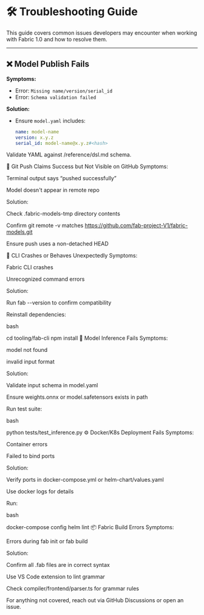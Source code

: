 # 🛠️ Troubleshooting Guide

This guide covers common issues developers may encounter when working with Fabric 1.0 and how to resolve them.

---

## ❌ Model Publish Fails

**Symptoms:**
- Error: `Missing name/version/serial_id`
- Error: `Schema validation failed`

**Solution:**
- Ensure `model.yaml` includes:
  ```yaml
  name: model-name
  version: x.y.z
  serial_id: model-name@x.y.z#<hash>
Validate YAML against /reference/dsl.md schema.

🔄 Git Push Claims Success but Not Visible on GitHub
Symptoms:

Terminal output says “pushed successfully”

Model doesn't appear in remote repo

Solution:

Check .fabric-models-tmp directory contents

Confirm git remote -v matches https://github.com/fab-project-V1/fabric-models.git

Ensure push uses a non-detached HEAD

🐞 CLI Crashes or Behaves Unexpectedly
Symptoms:

Fabric CLI crashes

Unrecognized command errors

Solution:

Run fab --version to confirm compatibility

Reinstall dependencies:

bash

cd tooling/fab-cli
npm install
🧠 Model Inference Fails
Symptoms:

model not found

invalid input format

Solution:

Validate input schema in model.yaml

Ensure weights.onnx or model.safetensors exists in path

Run test suite:

bash

python tests/test_inference.py
⚙️ Docker/K8s Deployment Fails
Symptoms:

Container errors

Failed to bind ports

Solution:

Verify ports in docker-compose.yml or helm-chart/values.yaml

Use docker logs <container> for details

Run:

bash

docker-compose config
helm lint
📦 Fabric Build Errors
Symptoms:

Errors during fab init or fab build

Solution:

Confirm all .fab files are in correct syntax

Use VS Code extension to lint grammar

Check compiler/frontend/parser.ts for grammar rules

For anything not covered, reach out via GitHub Discussions or open an issue.

